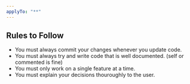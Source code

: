 ```yaml
---
applyTo: "**"
---
```

## Rules to Follow

- You must always commit your changes whenever you update code. 
- You must always try and write code that is well documented. (self or commented is fine)
- You must only work on a single feature at a time.
- You must explain your decisions thouroughly to the user.